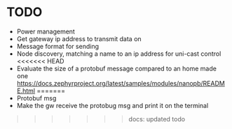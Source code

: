 # TODO

- Power management
- Get gateway ip address to transmit data on
- Message format for sending
- Node discovery, matching a name to an ip address for uni-cast control
<<<<<<< HEAD
- Evaluate the size of a protobuf message compared to an home made one https://docs.zephyrproject.org/latest/samples/modules/nanopb/README.html
=======
- Protobuf msg
- Make the gw receive the protobug msg and print it on the terminal

>>>>>>> docs: updated todo
